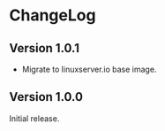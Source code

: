 # ChangeLog

## Version 1.0.1

- Migrate to linuxserver.io base image.

## Version 1.0.0

Initial release.
